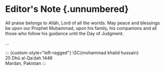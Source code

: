 
# Editor's Note {.unnumbered}

All praise belongs to Allāh, Lord of all the worlds. May peace and blessings be
upon our Prophet Muḥammad, upon his family, his companions and all those who
follow his guidance until the Day of Judgment.

...

::: {custom-style="left-ragged"}
\SC{mohammad khalid hussain}  
25 Dhū al-Qaʿdah 1446  
Mardan, Pakistan
:::